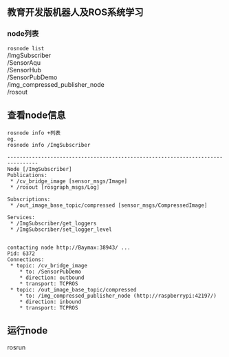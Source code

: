 ## 教育开发版机器人及ROS系统学习
### node列表 
`rosnode list`   
/ImgSubscriber  
/SensorAqu  
/SensorHub  
/SensorPubDemo  
/img_compressed_publisher_node  
/rosout  
## 查看node信息  
```
rosnode info +列表
eg. 
rosnode info /ImgSubscriber
```
```
--------------------------------------------------------------------------------
Node [/ImgSubscriber]
Publications: 
 * /cv_bridge_image [sensor_msgs/Image]
 * /rosout [rosgraph_msgs/Log]

Subscriptions: 
 * /out_image_base_topic/compressed [sensor_msgs/CompressedImage]

Services: 
 * /ImgSubscriber/get_loggers
 * /ImgSubscriber/set_logger_level


contacting node http://Baymax:38943/ ...
Pid: 6372
Connections:
 * topic: /cv_bridge_image
    * to: /SensorPubDemo
    * direction: outbound
    * transport: TCPROS
 * topic: /out_image_base_topic/compressed
    * to: /img_compressed_publisher_node (http://raspberrypi:42197/)
    * direction: inbound
    * transport: TCPROS
```
## 运行node
rosrun

